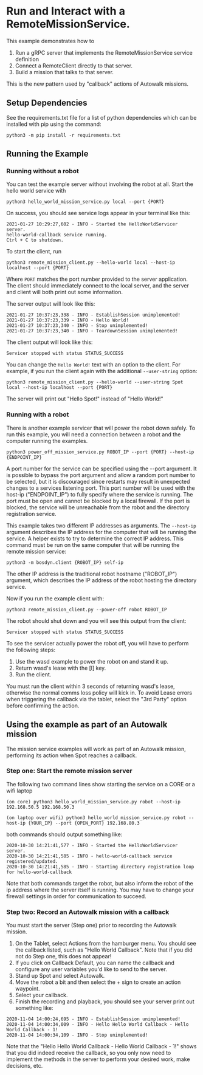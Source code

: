 <!--
Copyright (c) 2022 Boston Dynamics, Inc.  All rights reserved.

Downloading, reproducing, distributing or otherwise using the SDK Software
is subject to the terms and conditions of the Boston Dynamics Software
Development Kit License (20191101-BDSDK-SL).
-->

# Run and Interact with a RemoteMissionService.

This example demonstrates how to

1. Run a gRPC server that implements the RemoteMissionService service definition
2. Connect a RemoteClient directly to that server.
3. Build a mission that talks to that server.

This is the new pattern used by "callback" actions of Autowalk missions.

## Setup Dependencies

See the requirements.txt file for a list of python dependencies which can be installed with pip using the command:

```
python3 -m pip install -r requirements.txt
```

## Running the Example

### Running without a robot

You can test the example server without involving the robot at all. Start the hello world service with

```
python3 hello_world_mission_service.py local --port {PORT}
```

On success, you should see service logs appear in your terminal like this:

```
2021-01-27 10:29:27,602 - INFO - Started the HelloWorldServicer server.
hello-world-callback service running.
Ctrl + C to shutdown.
```

To start the client, run

```
python3 remote_mission_client.py --hello-world local --host-ip localhost --port {PORT}
```

Where `PORT` matches the port number provided to the server application. The client should immediately connect to the local server, and the server and client will both print out some information.

The server output will look like this:

```
2021-01-27 10:37:23,338 - INFO - EstablishSession unimplemented!
2021-01-27 10:37:23,339 - INFO - Hello World!
2021-01-27 10:37:23,340 - INFO - Stop unimplemented!
2021-01-27 10:37:23,340 - INFO - TeardownSession unimplemented!
```

The client output will look like this:

```
Servicer stopped with status STATUS_SUCCESS
```

You can change the `Hello World!` text with an option to the client. For example, if you run the client again with the additional `--user-string` option:

```
python3 remote_mission_client.py --hello-world --user-string Spot local --host-ip localhost --port {PORT}
```

The server will print out "Hello Spot!" instead of "Hello World!"

### Running with a robot

There is another example servicer that will power the robot down safely. To run this example, you will need a connection between a robot and the computer running the examples.

```
python3 power_off_mission_service.py ROBOT_IP --port {PORT} --host-ip {ENDPOINT_IP}
```

A port number for the service can be specified using the --port argument. It is possible to bypass the port argument and allow a random port number to be selected, but it is discouraged since restarts may result in unexpected changes to a services listening port. This port number will be used with the host-ip ("ENDPOINT_IP") to fully specify where the service is running. The port must be open and cannot be blocked by a local firewall. If the port is blocked, the service will be unreachable from the robot and the directory registration service.

This example takes two different IP addresses as arguments. The `--host-ip` argument describes the IP address for the computer that will be running the service. A helper exists to try to determine the correct IP address. This command must be run on the same computer that will be running the remote mission service:

```
python3 -m bosdyn.client {ROBOT_IP} self-ip
```

The other IP address is the traditional robot hostname ("ROBOT_IP") argument, which describes the IP address of the robot hosting the directory service.

Now if you run the example client with:

```
python3 remote_mission_client.py --power-off robot ROBOT_IP
```

The robot should shut down and you will see this output from the client:

```
Servicer stopped with status STATUS_SUCCESS
```

To see the servicer actually power the robot off, you will have to perform the following steps:

1. Use the wasd example to power the robot on and stand it up.
2. Return wasd's lease with the [l] key.
3. Run the client.

You must run the client within 3 seconds of returning wasd's lease, otherwise the normal comms loss policy will kick in. To avoid Lease errors when triggering the callback via the tablet, select the "3rd Party" option before confirming the action.

## Using the example as part of an Autowalk mission

The mission service examples will work as part of an Autowalk mission, performing its action when Spot reaches a callback.

### Step one: Start the remote mission server

The following two command lines show starting the service on a CORE or a wifi laptop

```
(on core) python3 hello_world_mission_service.py robot --host-ip 192.168.50.5 192.168.50.3

(on laptop over wifi) python3 hello_world_mission_service.py robot --host-ip {YOUR_IP} --port {OPEN_PORT} 192.168.80.3
```

both commands should output something like:

```
2020-10-30 14:21:41,577 - INFO - Started the HelloWorldServicer server.
2020-10-30 14:21:41,585 - INFO - hello-world-callback service registered/updated.
2020-10-30 14:21:41,585 - INFO - Starting directory registration loop for hello-world-callback
```

Note that both commands target the robot, but also inform the robot of the ip address where the server itself is running. You may have to change your firewall settings in order for communication to succeed.

### Step two: Record an Autowalk mission with a callback

You must start the server (Step one) prior to recording the Autowalk mission.

1. On the Tablet, select Actions from the hamburger menu. You should see the callback listed, such as "Hello World Callback". Note that if you did not do Step one, this does not appear!
2. If you click on Callback Default, you can name the callback and configure any user variables you'd like to send to the server.
3. Stand up Spot and select Autowalk.
4. Move the robot a bit and then select the + sign to create an action waypoint.
5. Select your callback.
6. Finish the recording and playback, you should see your server print out something like:

```
2020-11-04 14:00:24,695 - INFO - EstablishSession unimplemented!
2020-11-04 14:00:34,009 - INFO - Hello Hello World Callback - Hello World Callback - 1!
2020-11-04 14:00:34,109 - INFO - Stop unimplemented!
```

Note that the "Hello Hello World Callback - Hello World Callback - 1!" shows that you did indeed receive the callback, so you only now need to implement the methods in the server to perform your desired work, make decisions, etc.
